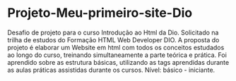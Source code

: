 # Projeto-Meu-primeiro-site-Dio
Desafio de projeto para o curso Introdução ao Html da Dio. Solicitado na trilha de estudos do Formação HTML Web Developer DIO. A proposta do projeto é elaborar um Website em html com todos os conceitos estudados ao longo do curso, treinando simultaneamente a parte teórica e prática. Foi aprendido sobre as estrutura básicas, utilizando as tags aprendidas durante as aulas práticas assistidas durante os cursos.
Nível: básico - iniciante.
